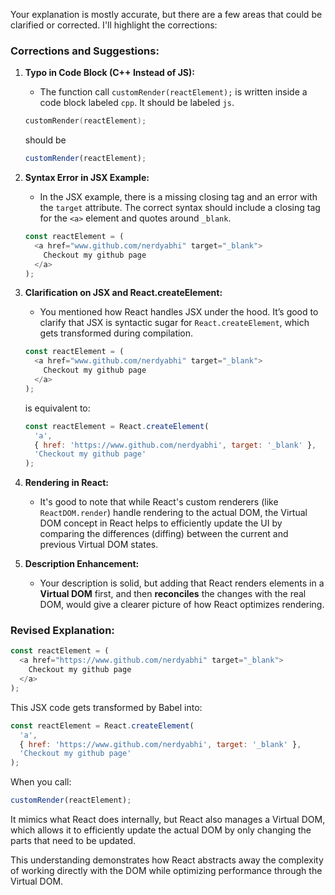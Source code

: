 Your explanation is mostly accurate, but there are a few areas that could be clarified or corrected. I'll highlight the corrections:

### Corrections and Suggestions:

1. **Typo in Code Block (C++ Instead of JS):**

   - The function call `customRender(reactElement);` is written inside a code block labeled `cpp`. It should be labeled `js`.

   ```cpp
   customRender(reactElement);
   ```

   should be

   ```js
   customRender(reactElement);
   ```

2. **Syntax Error in JSX Example:**

   - In the JSX example, there is a missing closing tag and an error with the `target` attribute. The correct syntax should include a closing tag for the `<a>` element and quotes around `_blank`.

   ```js
   const reactElement = (
     <a href="www.github.com/nerdyabhi" target="_blank">
       Checkout my github page
     </a>
   );
   ```

3. **Clarification on JSX and React.createElement:**

   - You mentioned how React handles JSX under the hood. It’s good to clarify that JSX is syntactic sugar for `React.createElement`, which gets transformed during compilation.

   ```js
   const reactElement = (
     <a href="www.github.com/nerdyabhi" target="_blank">
       Checkout my github page
     </a>
   );
   ```

   is equivalent to:

   ```js
   const reactElement = React.createElement(
     'a',
     { href: 'https://www.github.com/nerdyabhi', target: '_blank' },
     'Checkout my github page'
   );
   ```

4. **Rendering in React:**

   - It's good to note that while React's custom renderers (like `ReactDOM.render`) handle rendering to the actual DOM, the Virtual DOM concept in React helps to efficiently update the UI by comparing the differences (diffing) between the current and previous Virtual DOM states.

5. **Description Enhancement:**
   - Your description is solid, but adding that React renders elements in a **Virtual DOM** first, and then **reconciles** the changes with the real DOM, would give a clearer picture of how React optimizes rendering.

### Revised Explanation:

```js
const reactElement = (
  <a href="https://www.github.com/nerdyabhi" target="_blank">
    Checkout my github page
  </a>
);
```

This JSX code gets transformed by Babel into:

```js
const reactElement = React.createElement(
  'a',
  { href: 'https://www.github.com/nerdyabhi', target: '_blank' },
  'Checkout my github page'
);
```

When you call:

```js
customRender(reactElement);
```

It mimics what React does internally, but React also manages a Virtual DOM, which allows it to efficiently update the actual DOM by only changing the parts that need to be updated.

This understanding demonstrates how React abstracts away the complexity of working directly with the DOM while optimizing performance through the Virtual DOM.
